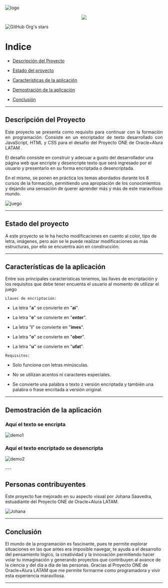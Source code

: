 ![logo](https://github.com/user-attachments/assets/09dab61f-811e-4a63-9392-7544da1d64df)

 <p align="center">
   <img src="https://img.shields.io/badge/STATUS-EN%20DESAROLLO-green">   
 </p> 

![GitHub Org's stars](https://img.shields.io/github/stars/camilafernanda?style=social)

# Indice 

- [Descripción del Proyecto](#descripción-del-proyecto)

- [Estado del proyecto](#estado-del-proyecto)

- [Características de la aplicación](#características-de-la-aplicación)

- [Demostración de la aplicación](#demostración-de-la-aplicación)

- [Conclusión](#conclusión)

---

## Descripción del Proyecto 

<p align="justify">
 Este proyecto se presenta como requisito para continuar con la formación en programación. Consiste en un encriptador de texto desarrollado con JavaScript, HTML y CSS para el desafío del Proyecto ONE de Oracle+Alura LATAM .

 El desafío consiste en construir y adecuar a gusto del desarrollador una página web que encripte y desencripte texto que será ingresado por el usuario y presentarlo en su forma encriptada o desencriptada.

 En el mismo, se ponen en práctica los temas abordados durante los 8 cursos de la formación, permitiendo una apropiación de los conocimiemtos y dejando una sensación de querer aprender más y más de este maravilloso mundo.

![juego](https://github.com/user-attachments/assets/878b0bca-8712-4db6-a508-9cc9922e4c5f)

</p>

---

## Estado del proyecto

A este proyecto se le ha hecho modificaciones en cuento al color, tipo de letra, imágenes, pero aún se le puede realizar modificaciones as más estructuras, por ello se encuentra aún en construcción.

---

## Características de la aplicación

Entre sus principales características tenemos, las llaves de encriptación y los requisitos que debe tener encuenta el usuario al momento de utilizar el juego

`Llaves de encriptación: ` 

- La letra "**a**" se convierte en "**ai**".

- La letra "**e**" se convierte en "**enter**".

- La letra "**i**" se convierte en "**imes**".

- La letra "**o**" se convierte en "**ober**".

- La letra "**u**" se convierte en "**ufat**".

`Requisitos:`

- Solo funciona con letras minúsculas.

- No se utilizan acentos ni caracteres especiales.

- Se convierte una palabra o texto z versión encriptada y también una palabra o frase encritada a versión original.

---

## Demostración de la aplicación

 <p align="center">

### Aquí el texto se encripta
![demo1](https://github.com/user-attachments/assets/b311dc4e-75a7-4099-9518-60d910d24a79) 


### Aquí el texto encriptado se desencripta
![demo2](https://github.com/user-attachments/assets/5679db8f-a439-4994-8541-b246ca2ed2f3) 




</p>
---

## Personas contribuyentes

Este proyecto fue mejorado en su aspecto visual por Johana Saavedra, estuadiante del Proyecto ONE de Oracle+Alura LATAM.

![Johana](https://github.com/user-attachments/assets/38dff73c-fe26-44e3-a8cd-844edc62c4a6)

---

## Conclusión

El mundo de la programación es fascinante, pues te permite explorar situaciones en las que antes era imposible navegar, te ayuda a el desarrollo del pensamiento lógico, la creatividad y la innovación permitiendo hacer volar tu inmaginación y generando proyectos que contribuyen al avance de la ciencia y del día a día de las personas.
Gracias al Proyecto ONE de Oracle+Alura LATAM que me permite formarme como programadora y vivir esta experiencia maravillosa.

---
